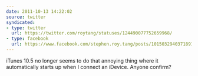 ```yaml
---
date: 2011-10-13 14:22:02
source: twitter
syndicated:
- type: twitter
  url: https://twitter.com/roytang/statuses/124490077752659968/
- type: facebook
  url: https://www.facebook.com/stephen.roy.tang/posts/10150329403718912
---
```


iTunes 10.5 no longer seems to do that annoying thing where it automatically starts up when I connect an iDevice. Anyone confirm?